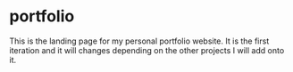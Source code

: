 # portfolio
This is the landing page for my personal portfolio website. It is the first iteration and it will changes depending on the other projects I will add onto it.
